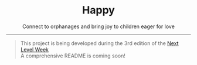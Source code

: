 <h1 align="center">Happy</h1>

<p align="center">Connect to orphanages and bring joy to children eager for love</p>

---

> This project is being developed during the 3rd edition of the [Next Level Week](https://nextlevelweek.com/inscricao/3)
> <br> A comprehensive README is coming soon!
